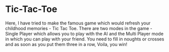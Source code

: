 # Tic-Tac-Toe

Here, I have tried to make the famous game which would refresh your childhood memories - Tic Tac Toe. There are two modes in the game - Single Player which allows you to play with the AI and the Multi Player mode in which you can play with your friend. You need to fill in noughts or crosses and as soon as you put them three in a row, Voila, you win!
